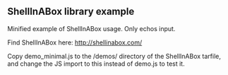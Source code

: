 ## ShellInABox library example


Minified example of ShellInABox usage.  Only echos input.

Find ShellInABox here: http://shellinabox.com/

Copy demo_minimal.js to the /demos/ directory of the ShellInABox tarfile, and change the JS import to this instead of demo.js to test it.


